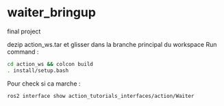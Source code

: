 # waiter_bringup
final project


dezip action_ws.tar et glisser dans la branche principal du workspace
Run command : 
```bash
cd action_ws && colcon build
. install/setup.bash
```
Pour check si ca marche :
```bash
ros2 interface show action_tutorials_interfaces/action/Waiter
```
